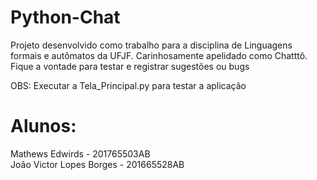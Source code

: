 # Python-Chat
Projeto desenvolvido como trabalho para a disciplina de Linguagens formais e autômatos da UFJF. Carinhosamente apelidado como Chatttô.
Fique a vontade para testar e registrar sugestões ou bugs

OBS: Executar a Tela_Principal.py para testar a aplicação

# Alunos:
Mathews Edwirds - 201765503AB <br />
João Victor Lopes Borges - 201665528AB
